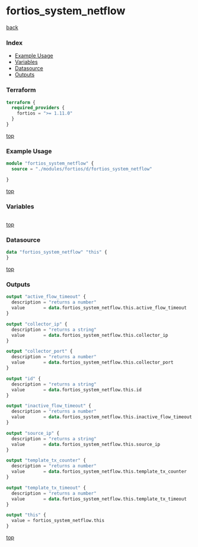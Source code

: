 # fortios_system_netflow

[back](../fortios.md)

### Index

- [Example Usage](#example-usage)
- [Variables](#variables)
- [Datasource](#datasource)
- [Outputs](#outputs)

### Terraform

```terraform
terraform {
  required_providers {
    fortios = ">= 1.11.0"
  }
}
```

[top](#index)

### Example Usage

```terraform
module "fortios_system_netflow" {
  source = "./modules/fortios/d/fortios_system_netflow"

}
```

[top](#index)

### Variables

```terraform
```

[top](#index)

### Datasource

```terraform
data "fortios_system_netflow" "this" {
}
```

[top](#index)

### Outputs

```terraform
output "active_flow_timeout" {
  description = "returns a number"
  value       = data.fortios_system_netflow.this.active_flow_timeout
}

output "collector_ip" {
  description = "returns a string"
  value       = data.fortios_system_netflow.this.collector_ip
}

output "collector_port" {
  description = "returns a number"
  value       = data.fortios_system_netflow.this.collector_port
}

output "id" {
  description = "returns a string"
  value       = data.fortios_system_netflow.this.id
}

output "inactive_flow_timeout" {
  description = "returns a number"
  value       = data.fortios_system_netflow.this.inactive_flow_timeout
}

output "source_ip" {
  description = "returns a string"
  value       = data.fortios_system_netflow.this.source_ip
}

output "template_tx_counter" {
  description = "returns a number"
  value       = data.fortios_system_netflow.this.template_tx_counter
}

output "template_tx_timeout" {
  description = "returns a number"
  value       = data.fortios_system_netflow.this.template_tx_timeout
}

output "this" {
  value = fortios_system_netflow.this
}
```

[top](#index)